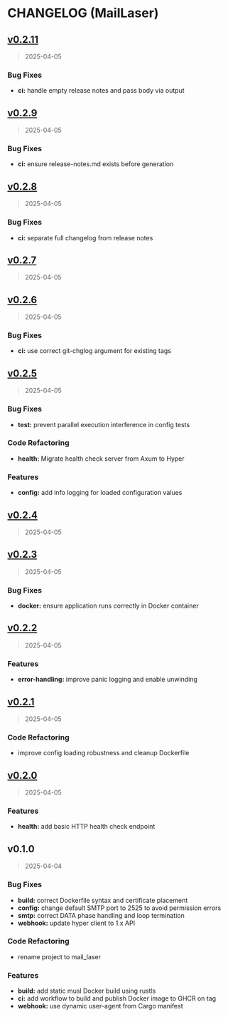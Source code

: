 # CHANGELOG (MailLaser)


<a name="v0.2.11"></a>
## [v0.2.11](https://github.com/Govcraft/mail-laser/compare/v0.2.9...v0.2.11)

> 2025-04-05

### Bug Fixes

* **ci:** handle empty release notes and pass body via output


<a name="v0.2.9"></a>
## [v0.2.9](https://github.com/Govcraft/mail-laser/compare/v0.2.8...v0.2.9)

> 2025-04-05

### Bug Fixes

* **ci:** ensure release-notes.md exists before generation


<a name="v0.2.8"></a>
## [v0.2.8](https://github.com/Govcraft/mail-laser/compare/v0.2.7...v0.2.8)

> 2025-04-05

### Bug Fixes

* **ci:** separate full changelog from release notes


<a name="v0.2.7"></a>
## [v0.2.7](https://github.com/Govcraft/mail-laser/compare/v0.2.6...v0.2.7)

> 2025-04-05


<a name="v0.2.6"></a>
## [v0.2.6](https://github.com/Govcraft/mail-laser/compare/v0.2.5...v0.2.6)

> 2025-04-05

### Bug Fixes

* **ci:** use correct git-chglog argument for existing tags


<a name="v0.2.5"></a>
## [v0.2.5](https://github.com/Govcraft/mail-laser/compare/v0.2.4...v0.2.5)

> 2025-04-05

### Bug Fixes

* **test:** prevent parallel execution interference in config tests

### Code Refactoring

* **health:** Migrate health check server from Axum to Hyper

### Features

* **config:** add info logging for loaded configuration values


<a name="v0.2.4"></a>
## [v0.2.4](https://github.com/Govcraft/mail-laser/compare/v0.2.3...v0.2.4)

> 2025-04-05


<a name="v0.2.3"></a>
## [v0.2.3](https://github.com/Govcraft/mail-laser/compare/v0.2.2...v0.2.3)

> 2025-04-05

### Bug Fixes

* **docker:** ensure application runs correctly in Docker container


<a name="v0.2.2"></a>
## [v0.2.2](https://github.com/Govcraft/mail-laser/compare/v0.2.1...v0.2.2)

> 2025-04-05

### Features

* **error-handling:** improve panic logging and enable unwinding


<a name="v0.2.1"></a>
## [v0.2.1](https://github.com/Govcraft/mail-laser/compare/v0.2.0...v0.2.1)

> 2025-04-05

### Code Refactoring

* improve config loading robustness and cleanup Dockerfile


<a name="v0.2.0"></a>
## [v0.2.0](https://github.com/Govcraft/mail-laser/compare/v0.1.0...v0.2.0)

> 2025-04-05

### Features

* **health:** add basic HTTP health check endpoint


<a name="v0.1.0"></a>
## v0.1.0

> 2025-04-04

### Bug Fixes

* **build:** correct Dockerfile syntax and certificate placement
* **config:** change default SMTP port to 2525 to avoid permission errors
* **smtp:** correct DATA phase handling and loop termination
* **webhook:** update hyper client to 1.x API

### Code Refactoring

* rename project to mail_laser

### Features

* **build:** add static musl Docker build using rustls
* **ci:** add workflow to build and publish Docker image to GHCR on tag
* **webhook:** use dynamic user-agent from Cargo manifest

